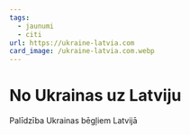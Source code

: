 ```yaml
---
tags:
  - jaunumi
  - citi
url: https://ukraine-latvia.com
card_image: /ukraine-latvia.com.webp
---
```


# No Ukrainas uz Latviju

Palīdzība Ukrainas bēgļiem Latvijā
